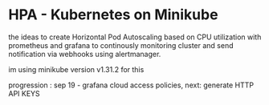 # HPA - Kubernetes on Minikube

the ideas to create Horizontal Pod Autoscaling based on CPU utilization with prometheus and grafana to continously monitoring cluster and send notification via  webhooks using alertmanager.

im using minikube version v1.31.2 for this



progression :
sep 19 - grafana cloud access policies, next: generate HTTP API KEYS